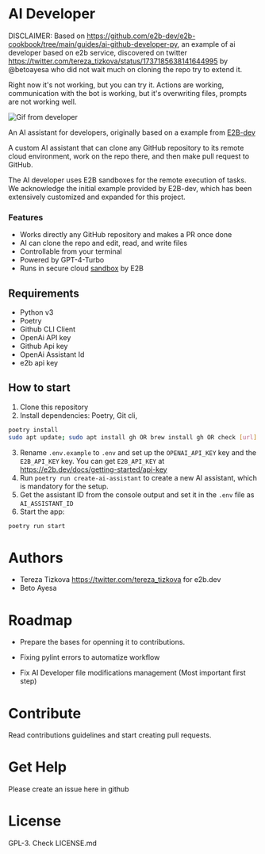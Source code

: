 # AI Developer
DISCLAIMER: Based on https://github.com/e2b-dev/e2b-cookbook/tree/main/guides/ai-github-developer-py, an example of ai developer based on e2b service, discovered on twitter https://twitter.com/tereza_tizkova/status/1737185638141644995 by @betoayesa who did not wait much on cloning the repo try to extend it.

Right now it's not working, but you can try it.
Actions are working, communication with the bot is working, but it's overwriting files, prompts are not working well.

![Gif from developer](assets/run_example.gif)

An AI assistant for developers, originally based on a example from  [E2B-dev](https://e2b.dev) 

A custom AI assistant that can clone any GitHub repository to its remote cloud environment, work on the repo there, and then make pull request to GitHub.

The AI developer uses E2B sandboxes for the remote execution of tasks. We acknowledge the initial example provided by E2B-dev, which has been extensively customized and expanded for this project.

### Features
- Works directly any GitHub repository and makes a PR once done
- AI can clone the repo and edit, read, and write files
- Controllable from your terminal
- Powered by GPT-4-Turbo
- Runs in secure cloud [sandbox](https://e2b.dev/docs) by E2B

## Requirements
- Python v3
- Poetry
- Github CLI Client
- OpenAi API key
- Github Api key
- OpenAi Assistant Id
- e2b api key 

## How to start
1. Clone this repository
2. Install dependencies: Poetry, Git cli,
```sh
poetry install
sudo apt update; sudo apt install gh OR brew install gh OR check [url]

```
3. Rename `.env.example` to `.env` and set up the `OPENAI_API_KEY` key and the `E2B_API_KEY` key. You can get `E2B_API_KEY` at  https://e2b.dev/docs/getting-started/api-key
4. Run `poetry run create-ai-assistant` to create a new AI assistant, which is mandatory for the setup.
5. Get the assistant ID from the console output and set it in the `.env` file as `AI_ASSISTANT_ID`
6. Start the app:
```sh
poetry run start
```
# Authors

- Tereza Tizkova https://twitter.com/tereza_tizkova for e2b.dev
- Beto Ayesa

# Roadmap

- Prepare the bases for openning it to contributions.
- Fixing pylint errors to automatize workflow

- Fix AI Developer file modifications management (Most important first step)

# Contribute

Read contributions guidelines and start creating pull requests.

# Get Help
Please create an issue here in github


# License

GPL-3. Check LICENSE.md

